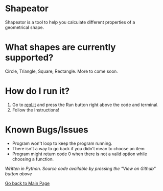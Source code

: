 # Shapeator


Shapeator is a tool to help you calculate different properties of a geometrical shape. 


# What shapes are currently supported?

Circle, Triangle, Square, Rectangle. More to come soon. 

# How do I run it?

1. Go to [repl.it](https://repl.it/FDFZ/3) and press the Run button right above the code and terminal. 
2. Follow the Instructions!

# Known Bugs/Issues

* Program won't loop to keep the program running. 
* There isn't a way to go back if you didn't mean to choose an item
* Program might return code 0 when there is not a valid option while choosing a function. 

*Written in Python. Source code available by pressing the "View on Github" button above*


[Go back to Main Page](https://erickjr.me)
